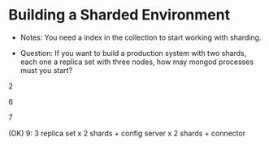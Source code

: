 # Building a Sharded Environment

- Notes:
You need a index in the collection to start working with sharding.

- Question:
If you want to build a production system with two shards, each one a replica set with three nodes, how may mongod processes must you start?


2

6

7

(OK) 9: 
       3 replica set x 2 shards 
     + config server x 2 shards
     + connector 

